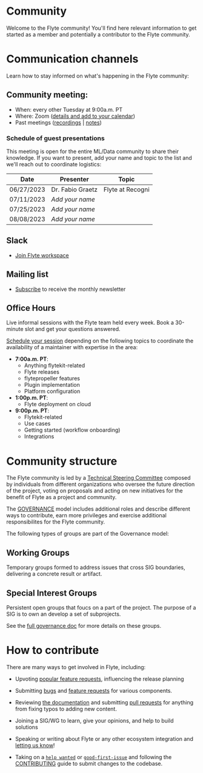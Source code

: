 # Community
Welcome to the Flyte community!
You'll find here relevant information to get started as a member and potentially a contributor to the Flyte community. 

# Communication channels
Learn how to stay informed on what's happening in the Flyte community:
## Community meeting:
  * When: every other Tuesday at 9:00a.m. PT
  * Where: Zoom ([details and add to your calendar](https://www.addevent.com/event/EA7823958))
  * Past meetings ([recordings](https://www.youtube.com/@flyteorg/playlists) | [notes](https://hackmd.io/@flyte-community/r1PDrxkEh))

### Schedule of guest presentations

This meeting is open for the entire ML/Data community to share their knowledge. If you want to present, add your name and topic to the list and we'll reach out to coordinate logistics:

| Date | Presenter  | Topic  |   
|---|---|---|
| 06/27/2023  | Dr. Fabio Graetz  |Flyte at Recogni   |
|07/11/2023   | *Add your name*  |   |
|07/25/2023   | *Add your name*  |   |
|08/08/2023|*Add your name*|

## Slack
*  [Join Flyte workspace](https://slack.flyte.org/)

## Mailing list
* [Subscribe](https://lists.lfaidata.foundation/g/flyte-announce/join) to receive the monthly newsletter

## Office Hours

Live informal sessions with the Flyte team held every week. Book a 30-minute slot and get your questions answered.

[Schedule your session](https://calendly.com/flyte-office-hours-01/30min) depending on the following topics to coordinate the availability of a maintainer with expertise in the area:

- **7:00a.m. PT**: 
   - Anything flytekit-related
   - Flyte releases
   - flytepropeller features
   - Plugin implementation
   - Platform configuration
- **1:00p.m. PT**:
   - Flyte deployment on cloud
- **9:00p.m. PT**:
   - Flytekit-related
   - Use cases 
   - Getting started (workflow onboarding)
   - Integrations

# Community structure

The Flyte community is led by a [Technical Steering Committee](https://github.com/flyteorg/community/blob/main/MAINTAINERS.md) composed by individuals from different organizations who oversee the future direction of the project, voting on proposals and acting on new initiatives for the benefit of Flyte as a project and community.

The [GOVERNANCE](https://github.com/flyteorg/community/blob/main/GOVERNANCE.md) model includes additional roles and describe different ways to contribute, earn more privileges and exercise additional responsibilites for the Flyte community.

The following types of groups are part of the Governance model:

## Working Groups
Temporary groups formed to address issues that cross SIG boundaries, delivering a concrete result or artifact.
## Special Interest Groups
Persistent open groups that foucs on a part of the project. The purpose of a SIG is to own an develop a set of subprojects.

See the [full governance doc](https://github.com/flyteorg/community/blob/main/GOVERNANCE.md) for more details on these groups.
# How to contribute
There are many ways to get involved in Flyte, including:

* Upvoting [popular feature requests](https://github.com/flyteorg/flyte/issues?q=is%3Aopen+is%3Aissue+label%3Aenhancement+sort%3Areactions-%2B1-desc), influencing the release planning

* Submitting [bugs](https://github.com/flyteorg/flyte/issues/new?assignees=&labels=bug%2Cuntriaged&template=bug_report.yaml&title=%5BBUG%5D+) and [feature requests](https://github.com/flyteorg/flyte/issues/new?assignees=&labels=enhancement%2Cuntriaged&template=feature_request.yaml&title=%5BCore+feature%5D+) for various components.
* Reviewing [the documentation](https://docs.flyte.org/en/latest/) and submitting [pull requests](https://github.com/flyteorg/flytesnacks) for anything from fixing typos to adding new content.
* Joining a SIG/WG to learn, give your opinions, and help to build solutions
* Speaking or writing about Flyte or any other ecosystem integration and [letting us know](https://flyte-org.slack.com/archives/C02JMT8KTEE)!
* Taking on a [`help wanted`](https://github.com/flyteorg/flyte/issues?q=is%3Aopen+is%3Aissue+label%3A%22help+wanted%22+) or [`good-first-issue`](https://github.com/flyteorg/flyte/issues?q=is%3Aopen+is%3Aissue+label%3A%22good+first+issue%22) and following the [CONTRIBUTING](https://docs.flyte.org/en/latest/community/contribute.html#contribute-flyte) guide to submit changes to the codebase.




